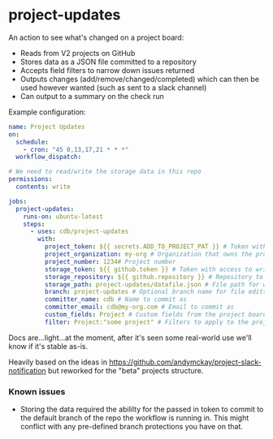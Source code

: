 # project-updates

An action to see what's changed on a project board:

- Reads from V2 projects on GitHub
- Stores data as a JSON file committed to a repository
- Accepts field filters to narrow down issues returned
- Outputs changes (add/remove/changed/completed) which can then be used however wanted (such as sent to a slack channel)
- Can output to a summary on the check run

Example configuration:

```yml
name: Project Updates
on:
  schedule:
    - cron: "45 0,13,17,21 * * *"
  workflow_dispatch:

# We need to read/write the storage data in this repo
permissions:
  contents: write

jobs:
  project-updates:
    runs-on: ubuntu-latest
    steps:
      - uses: cdb/project-updates
        with:
          project_token: ${{ secrets.ADD_TO_PROJECT_PAT }} # Token with access to read from the project
          project_organization: my-org # Organization that owns the project
          project_number: 1234# Project number
          storage_token: ${{ github.token }} # Token with access to write to the storage repository
          storage_repository: ${{ github.repository }} # Repository to store data in
          storage_path: project-updates/datafile.json # File path for where to store the data
          branch: project-updates # Optional branch name for file edits (default: repo default branch)
          committer_name: cdb # Name to commit as
          committer_email: cdb@my-org.com # Email to commit as
          custom_fields: Project # Custom fields from the project board to use, comma separated
          filter: Project:"some project" # Filters to apply to the project board, comma separated, start with '-' for exclusion vs inclusion
```

Docs are...light...at the moment, after it's seen some real-world use we'll know if it's stable as-is.

Heavily based on the ideas in https://github.com/andymckay/project-slack-notification but reworked for the "beta" projects structure.

### Known issues

- Storing the data required the abililty for the passed in token to commit to the default branch of the repo the workflow is running in. This might conflict with any pre-defined branch protections you have on that.
